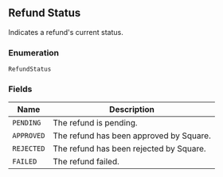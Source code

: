 ## Refund Status

Indicates a refund's current status.

### Enumeration

`RefundStatus`

### Fields

| Name | Description |
|  --- | --- |
| `PENDING` | The refund is pending. |
| `APPROVED` | The refund has been approved by Square. |
| `REJECTED` | The refund has been rejected by Square. |
| `FAILED` | The refund failed. |

